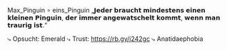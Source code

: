 Max_Pinguin ∘ eins_Pinguin
„𝗝𝗲𝗱𝗲𝗿 𝗯𝗿𝗮𝘂𝗰𝗵𝘁 𝗺𝗶𝗻𝗱𝗲𝘀𝘁𝗲𝗻𝘀 𝗲𝗶𝗻𝗲𝗻 𝗸𝗹𝗲𝗶𝗻𝗲𝗻 𝗣𝗶𝗻𝗴𝘂𝗶𝗻, 𝗱𝗲𝗿 𝗶𝗺𝗺𝗲𝗿 𝗮𝗻𝗴𝗲𝘄𝗮𝘁𝘀𝗰𝗵𝗲𝗹𝘁 𝗸𝗼𝗺𝗺𝘁, 𝘄𝗲𝗻𝗻 𝗺𝗮𝗻 𝘁𝗿𝗮𝘂𝗿𝗶𝗴 𝗶𝘀𝘁.“

⤷ Opsucht: Emerald
⤷ Trust: https://rb.gy/j242gc
⤷ Anatidaephobia

